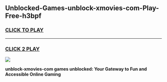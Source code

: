 
## Unblocked-Games-unblock-xmovies-com-Play-Free-h3bpf
<h3>
<a href="https://premium76.site?title=unblock-xmovies-com&ref=23A">CLICK TO PLAY</a></h3>
<hr>

<h3>
<a href="https://premium76.site?title=unblock-xmovies-com&ref=23A">CLICK 2 PLAY</a>
  
</h3>

<a href="https://premium76.site?title=unblock-xmovies-com&ref=23A"><img src="https://clearcache.store/games.png"></a>


**unblock-xmovies-com games unblocked: Your Gateway to Fun and Accessible Online Gaming**
